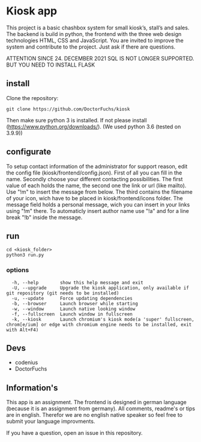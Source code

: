 # Kiosk app

This project is a basic chashbox system for small kiosk’s, stall’s and sales. The backend is build in python, the frontend with the three web design technologies HTML, CSS and JavaScript. You are invited to improve the system and contribute to the project. Just ask if there are questions.

ATTENTION SINCE 24. DECEMBER 2021 SQL IS NOT LONGER SUPPORTED. BUT YOU NEED TO INSTALL FLASK

## install

Clone the repository:
```shell
git clone https://github.com/DoctorFuchs/kiosk
```

Then make sure python 3 is installed. If not please install (https://www.python.org/downloads/). (We used python 3.6 (tested on 3.9.9))

## configurate

To setup contact information of the administrator for support reason, edit the config file (kiosk/frontend/config.json). First of all you can fill in the name. Secondly choose your different contacting possibilities. The first value of each holds the name, the second one the link or url (like mailto). Use "!m" to insert the message from below. The third contains the filename of your icon, wich have to be placed in kiosk/frontend/icons folder. The message field holds a personal message, wich you can insert in your links using "!m" there. To automaticly insert author name use "!a" and for a line break "!b" inside the message.

## run

```shell
cd <kiosk_folder>
python3 run.py
```

### options
```
  -h, --help        show this help message and exit
  -U, --upgrade     Upgrade the kiosk application, only available if git repository (git needs to be installed)
  -u, --update      Force updating dependencies
  -b, --browser     Launch browser while starting
  -w, --window      Launch native looking window
  -f, --fullscreen  Launch window in fullscreen
  -k, --kiosk       Launch chromium's kiosk mode(a 'super' fullscreen, chrom[e/ium] or edge with chromium engine needs to be installed, exit with Alt+F4)
```

## Devs
- codenius
- DoctorFuchs

## Information's
This app is an assignment. 
The frontend is designed in german language (because it is an assignment from germany). 
All comments, readme's or tips are in english. 
Therefor we are no english native speaker so feel free to submit your language improvments.

If you have a question, open an issue in this repository.
